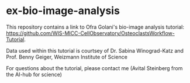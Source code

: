 # ex-bio-image-analysis
This repository contains a link to Ofra Golani's bio-image analysis tutorial:
https://github.com/WIS-MICC-CellObservatory/OsteoclastsWorkflow-Tutorial.

Data used within this tutorial is courtsey of Dr. Sabina Winograd-Katz and Prof. Benny Geiger, Weizmann Institute of Science


For questions about the tutorial, please contact me (Avital Steinberg from the AI-hub for science)
